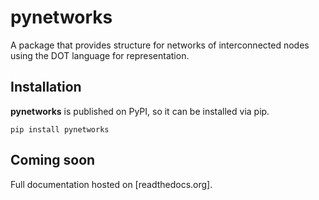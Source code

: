 # pynetworks

A package that provides structure for networks of interconnected nodes using the DOT language for representation.

## Installation

**pynetworks** is published on PyPI, so it can be installed via pip.

`pip install pynetworks`

## Coming soon
Full documentation hosted on [readthedocs.org].

